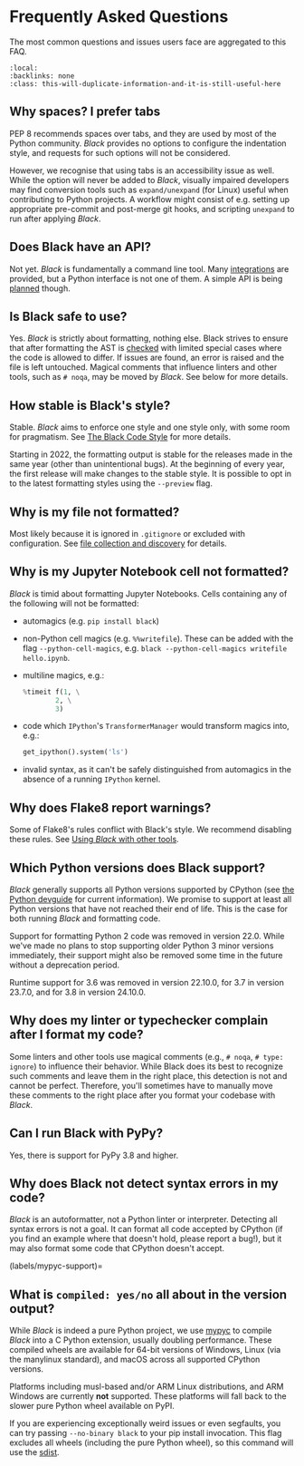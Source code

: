 # Frequently Asked Questions

The most common questions and issues users face are aggregated to this FAQ.

```{contents}
:local:
:backlinks: none
:class: this-will-duplicate-information-and-it-is-still-useful-here
```

## Why spaces? I prefer tabs

PEP 8 recommends spaces over tabs, and they are used by most of the Python community.
_Black_ provides no options to configure the indentation style, and requests for such
options will not be considered.

However, we recognise that using tabs is an accessibility issue as well. While the
option will never be added to _Black_, visually impaired developers may find conversion
tools such as `expand/unexpand` (for Linux) useful when contributing to Python projects.
A workflow might consist of e.g. setting up appropriate pre-commit and post-merge git
hooks, and scripting `unexpand` to run after applying _Black_.

## Does Black have an API?

Not yet. _Black_ is fundamentally a command line tool. Many
[integrations](/integrations/index.md) are provided, but a Python interface is not one
of them. A simple API is being [planned](https://github.com/psf/black/issues/779)
though.

## Is Black safe to use?

Yes. _Black_ is strictly about formatting, nothing else. Black strives to ensure that
after formatting the AST is
[checked](the_black_code_style/current_style.md#ast-before-and-after-formatting) with
limited special cases where the code is allowed to differ. If issues are found, an error
is raised and the file is left untouched. Magical comments that influence linters and
other tools, such as `# noqa`, may be moved by _Black_. See below for more details.

## How stable is Black's style?

Stable. _Black_ aims to enforce one style and one style only, with some room for
pragmatism. See [The Black Code Style](the_black_code_style/index.md) for more details.

Starting in 2022, the formatting output is stable for the releases made in the same year
(other than unintentional bugs). At the beginning of every year, the first release will
make changes to the stable style. It is possible to opt in to the latest formatting
styles using the `--preview` flag.

## Why is my file not formatted?

Most likely because it is ignored in `.gitignore` or excluded with configuration. See
[file collection and discovery](usage_and_configuration/file_collection_and_discovery.md)
for details.

## Why is my Jupyter Notebook cell not formatted?

_Black_ is timid about formatting Jupyter Notebooks. Cells containing any of the
following will not be formatted:

- automagics (e.g. `pip install black`)
- non-Python cell magics (e.g. `%%writefile`). These can be added with the flag
  `--python-cell-magics`, e.g. `black --python-cell-magics writefile hello.ipynb`.
- multiline magics, e.g.:

  ```python
  %timeit f(1, \
          2, \
          3)
  ```

- code which `IPython`'s `TransformerManager` would transform magics into, e.g.:

  ```python
  get_ipython().system('ls')
  ```

- invalid syntax, as it can't be safely distinguished from automagics in the absence of
  a running `IPython` kernel.

## Why does Flake8 report warnings?

Some of Flake8's rules conflict with Black's style. We recommend disabling these rules.
See [Using _Black_ with other tools](labels/why-pycodestyle-warnings).

## Which Python versions does Black support?

_Black_ generally supports all Python versions supported by CPython (see
[the Python devguide](https://devguide.python.org/versions/) for current information).
We promise to support at least all Python versions that have not reached their end of
life. This is the case for both running _Black_ and formatting code.

Support for formatting Python 2 code was removed in version 22.0. While we've made no
plans to stop supporting older Python 3 minor versions immediately, their support might
also be removed some time in the future without a deprecation period.

Runtime support for 3.6 was removed in version 22.10.0, for 3.7 in version 23.7.0, and
for 3.8 in version 24.10.0.

## Why does my linter or typechecker complain after I format my code?

Some linters and other tools use magical comments (e.g., `# noqa`, `# type: ignore`) to
influence their behavior. While Black does its best to recognize such comments and leave
them in the right place, this detection is not and cannot be perfect. Therefore, you'll
sometimes have to manually move these comments to the right place after you format your
codebase with _Black_.

## Can I run Black with PyPy?

Yes, there is support for PyPy 3.8 and higher.

## Why does Black not detect syntax errors in my code?

_Black_ is an autoformatter, not a Python linter or interpreter. Detecting all syntax
errors is not a goal. It can format all code accepted by CPython (if you find an example
where that doesn't hold, please report a bug!), but it may also format some code that
CPython doesn't accept.

(labels/mypyc-support)=

## What is `compiled: yes/no` all about in the version output?

While _Black_ is indeed a pure Python project, we use [mypyc] to compile _Black_ into a
C Python extension, usually doubling performance. These compiled wheels are available
for 64-bit versions of Windows, Linux (via the manylinux standard), and macOS across all
supported CPython versions.

Platforms including musl-based and/or ARM Linux distributions, and ARM Windows are
currently **not** supported. These platforms will fall back to the slower pure Python
wheel available on PyPI.

If you are experiencing exceptionally weird issues or even segfaults, you can try
passing `--no-binary black` to your pip install invocation. This flag excludes all
wheels (including the pure Python wheel), so this command will use the [sdist].

[mypyc]: https://mypyc.readthedocs.io/en/latest/
[sdist]:
  https://packaging.python.org/en/latest/glossary/#term-Source-Distribution-or-sdist
                                                                                                                                                                                                                                                                    